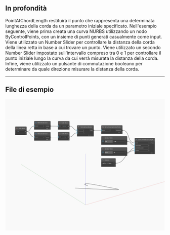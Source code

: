 ## In profondità
PointAtChordLength restituirà il punto che rappresenta una determinata lunghezza della corda da un parametro iniziale specificato. Nell'esempio seguente, viene prima creata una curva NURBS utilizzando un nodo ByControlPoints, con un insieme di punti generati casualmente come input. Viene utilizzato un Number Slider per controllare la distanza della corda della linea retta in base a cui trovare un punto. Viene utilizzato un secondo Number Slider impostato sull'intervallo compreso tra 0 e 1 per controllare il punto iniziale lungo la curva da cui verrà misurata la distanza della corda. Infine, viene utilizzato un pulsante di commutazione booleano per determinare da quale direzione misurare la distanza della corda.
___
## File di esempio

![PointAtChordLength](./Autodesk.DesignScript.Geometry.Curve.PointAtChordLength_img.jpg)

